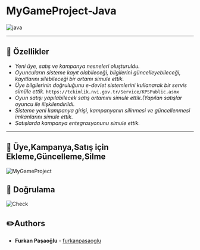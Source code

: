 # MyGameProject-Java

![java](https://user-images.githubusercontent.com/16624085/117038378-3b3f0580-ad10-11eb-95a8-d301f6142bdd.jpg)

<hr>

## 📌 Özellikler
* *Yeni üye, satış ve kampanya nesneleri oluşturuldu.*
* *Oyuncuların sisteme kayıt olabileceği, bilgilerini güncelleyebileceği, kayıtlarını silebileceği bir ortamı simule ettik.*
* *Üye bilgilerinin doğruluğunu e-devlet sistemlerini kullanarak bir servis simüle ettik.*
`https://tckimlik.nvi.gov.tr/Service/KPSPublic.asmx`
* *Oyun satışı yapılabilecek satış ortamını simule ettik.(Yapılan satışlar oyuncu ile ilişkilendirildi.*
* *Sisteme yeni kampanya girişi, kampanyanın silinmesi ve güncellenmesi imkanlarını simule ettik.*
* *Satışlarda kampanya entegrasyonunu simule ettik.*

<hr>

## :pushpin: Üye,Kampanya,Satış için Ekleme,Güncelleme,Silme
![MyGameProject](https://user-images.githubusercontent.com/16624085/117003379-77ad3a00-aced-11eb-8055-c3aec19b0be3.png)

## :pushpin: Doğrulama
![Check](https://user-images.githubusercontent.com/16624085/117003409-7f6cde80-aced-11eb-8740-2a5d90484d86.png)

## :pencil2:Authors
* **Furkan Paşaoğlu** - [furkanpasaoglu](https://github.com/furkanpasaoglu)
